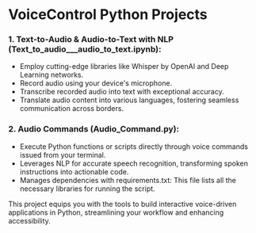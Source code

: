 # VoiceControl Python Projects

### 1. **Text-to-Audio & Audio-to-Text with NLP (Text_to_audio___audio_to_text.ipynb):**
  - Employ cutting-edge libraries like Whisper by OpenAI and Deep Learning networks.
  - Record audio using your device's microphone.
  - Transcribe recorded audio into text with exceptional accuracy.
  - Translate audio content into various languages, fostering seamless communication across borders.
     
 ### 2. **Audio Commands (Audio_Command.py):**
   - Execute Python functions or scripts directly through voice commands issued from your terminal.
   - Leverages NLP for accurate speech recognition, transforming spoken instructions into actionable code.
   - Manages dependencies with requirements.txt: This file lists all the necessary libraries for running the script.

This project equips you with the tools to build interactive voice-driven applications in Python, streamlining your workflow and enhancing accessibility.

